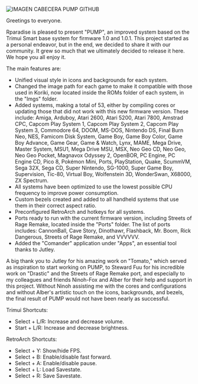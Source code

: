 ![IMAGEN CABECERA PUMP GITHUB](https://github.com/user-attachments/assets/0b40c339-fd66-49c6-9575-809e60643b36)

Greetings to everyone.

Rparadise is pleased to present "PUMP", an improved system based on the Trimui Smart base system for firmware 1.0 and 1.0.1. This project started as a personal endeavor, but in the end, we decided to share it with our community. It grew so much that we ultimately decided to release it here. We hope you all enjoy it.

The main features are:

- Unified visual style in icons and backgrounds for each system.
- Changed the image path for each game to make it compatible with those used in Koriki, now located inside the ROMs folder of each system, in the "Imgs" folder.
- Added systems, making a total of 53, either by compiling cores or updating those that did not work with this new firmware version. These include: Amiga, Arduboy, Atari 2600, Atari 5200, Atari 7800, Amstrad CPC, Capcom Play System 1, Capcom Play System 2, Capcom Play System 3, Commodore 64, DOOM, MS-DOS, Nintendo DS, Final Burn Neo, NES, Famicom Disk System, Game Boy, Game Boy Color, Game Boy Advance, Game Gear, Game & Watch, Lynx, MAME, Mega Drive, Master System, MSU1, Mega Drive MSU, MSX, Neo Geo CD, Neo Geo, Neo Geo Pocket, Magnavox Odyssey 2, OpenBOR, PC Engine, PC Engine CD, Pico 8, Pokémon Mini, Ports, PlayStation, Quake, ScummVM, Sega 32X, Sega CD, Super Nintendo, SG-1000, Super Game Boy, Supervision, Tic-80, Virtual Boy, Wolfenstein 3D, WonderSwan, X68000, ZX Spectrum.
- All systems have been optimized to use the lowest possible CPU frequency to improve power consumption.
- Custom bezels created and added to all handheld systems that use them in their correct aspect ratio.
- Preconfigured RetroArch and hotkeys for all systems.
- Ports ready to run with the current firmware version, including Streets of Rage Remake, located inside the "Ports" folder. The list of ports includes: CannonBall, Cave Story, Dinothawr, Flashback, Mr. Boom, Rick Dangerous, Streets of Rage Remake, and VVVVVV.
- Added the "Comander" application under "Apps", an essential tool thanks to Jutley.

A big thank you to Jutley for his amazing work on "Tomato," which served as inspiration to start working on PUMP, to Steward Fuu for his incredible work on "Drastic" and the Streets of Rage Remake port, and especially to my colleagues and friends Ninoh-Fox and Alber for their help and support in this project. Without Ninoh assisting me with the cores and configurations and without Alber's artistic touch on the icons, backgrounds, and bezels, the final result of PUMP would not have been nearly as successful.

Trimui Shortcuts:

- Select + L/R: Increase and decrease volume.
- Start + L/R: Increase and decrease brightness.

RetroArch Shortcuts:

- Select + Y: Show/hide FPS.
- Select + B: Enable/disable fast forward.
- Select + A: Enable/disable pause.
- Select + L: Load Savestate.
- Select + R: Save Savestate.

